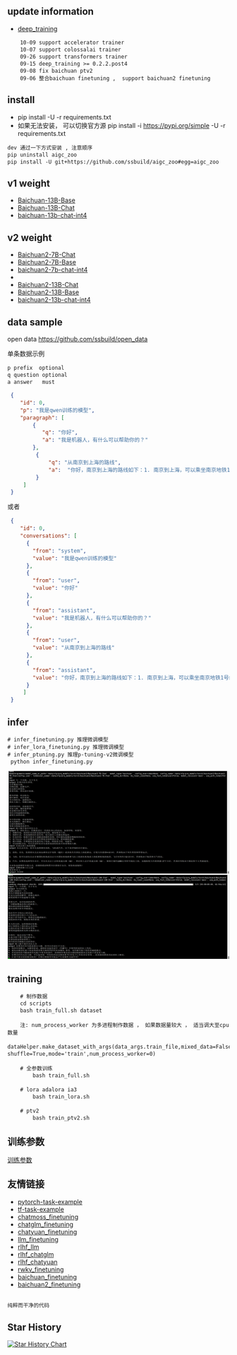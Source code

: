 ## update information
   - [deep_training](https://github.com/ssbuild/deep_training)

```text
    10-09 support accelerator trainer
    10-07 support colossalai trainer
    09-26 support transformers trainer
    09-15 deep_training >= 0.2.2.post4
    09-08 fix baichuan ptv2
    09-06 整合baichuan finetuning ,  support baichuan2 finetuning
```
   

## install
  - pip install -U -r requirements.txt
  - 如果无法安装， 可以切换官方源 pip install -i https://pypi.org/simple -U -r requirements.txt


```text
dev 通过一下方式安装 , 注意顺序
pip uninstall aigc_zoo
pip install -U git+https://github.com/ssbuild/aigc_zoo#egg=aigc_zoo
```


## v1 weight
- [Baichuan-13B-Base](https://huggingface.co/baichuan-inc/Baichuan-13B-Base)
- [Baichuan-13B-Chat](https://huggingface.co/baichuan-inc/Baichuan-13B-Chat)
- [baichuan-13b-chat-int4](https://huggingface.co/ssbuild/baichuan-13b-chat-int4)

## v2 weight
- [Baichuan2-7B-Chat](https://huggingface.co/baichuan-inc/Baichuan2-7B-Chat)
- [Baichuan2-7B-Base](https://huggingface.co/baichuan-inc/Baichuan2-7B-Base)
- [baichuan2-7b-chat-int4](https://huggingface.co/ssbuild/baichuan2-7b-chat-int4)
- 
- [Baichuan2-13B-Chat](https://huggingface.co/baichuan-inc/Baichuan2-13B-Chat)
- [Baichuan2-13B-Base](https://huggingface.co/baichuan-inc/Baichuan2-13B-Base)
- [baichuan2-13b-chat-int4](https://huggingface.co/ssbuild/baichuan2-13b-chat-int4)





## data sample
   open data https://github.com/ssbuild/open_data
    
单条数据示例

```text
p prefix  optional
q question optional
a answer   must

```
```json
 {
    "id": 0, 
    "p": "我是qwen训练的模型",
    "paragraph": [
        {
           "q": "你好",
           "a": "我是机器人，有什么可以帮助你的？"
        },
         {
             "q": "从南京到上海的路线",
             "a":  "你好，南京到上海的路线如下：1. 南京到上海，可以乘坐南京地铁1号线，在南京站乘坐轨道交通1号线。2. 南京到浦东机场，可以搭乘上海地铁1号，在陆家嘴站乘坐地铁1线，在浦东国际机场站乘坐机场快线，前往上海浦东国际机场。3. 上海到南京，可以换乘上海地铁2号线，从南京站换乘地铁2线，再从南京南站换乘地铁1路，然后到达上海站"
         }
     ]
 }

```

或者

```json
 {
    "id": 0,
    "conversations": [
      {
        "from": "system",
        "value": "我是qwen训练的模型"
      },
      {
        "from": "user",
        "value": "你好"
      },
      {
        "from": "assistant",
        "value": "我是机器人，有什么可以帮助你的？"
      },
      {
        "from": "user",
        "value": "从南京到上海的路线"
      },
      {
        "from": "assistant",
        "value": "你好，南京到上海的路线如下：1. 南京到上海，可以乘坐南京地铁1号线，在南京站乘坐轨道交通1号线。2. 南京到浦东机场，可以搭乘上海地铁1号，在陆家嘴站乘坐地铁1线，在浦东国际机场站乘坐机场快线，前往上海浦东国际机场。3. 上海到南京，可以换乘上海地铁2号线，从南京站换乘地铁2线，再从南京南站换乘地铁1路，然后到达上海站"
      }
     ]
 }
```



## infer
    # infer_finetuning.py 推理微调模型
    # infer_lora_finetuning.py 推理微调模型
    # infer_ptuning.py 推理p-tuning-v2微调模型
     python infer_finetuning.py
![infer](assets/1.png)
![infer](assets/2.png)

## training
```text
    # 制作数据
    cd scripts
    bash train_full.sh dataset
    
    注: num_process_worker 为多进程制作数据 ， 如果数据量较大 ， 适当调大至cpu数量
    dataHelper.make_dataset_with_args(data_args.train_file,mixed_data=False, shuffle=True,mode='train',num_process_worker=0)
    
    # 全参数训练 
        bash train_full.sh
        
    # lora adalora ia3 
        bash train_lora.sh
        
    # ptv2
        bash train_ptv2.sh
```
   
## 训练参数
[训练参数](args.MD)

## 友情链接

- [pytorch-task-example](https://github.com/ssbuild/pytorch-task-example)
- [tf-task-example](https://github.com/ssbuild/tf-task-example)
- [chatmoss_finetuning](https://github.com/ssbuild/chatmoss_finetuning)
- [chatglm_finetuning](https://github.com/ssbuild/chatglm_finetuning)
- [chatyuan_finetuning](https://github.com/ssbuild/chatyuan_finetuning)
- [llm_finetuning](https://github.com/ssbuild/llm_finetuning)
- [rlhf_llm](https://github.com/ssbuild/rlhf_llm)
- [rlhf_chatglm](https://github.com/ssbuild/rlhf_chatglm)
- [rlhf_chatyuan](https://github.com/ssbuild/rlhf_chatyuan)
- [rwkv_finetuning](https://github.com/ssbuild/rwkv_finetuning)
- [baichuan_finetuning](https://github.com/ssbuild/baichuan_finetuning)
- [baichuan2_finetuning](https://github.com/ssbuild/baichuan2_finetuning)

## 
    纯粹而干净的代码

## Star History

[![Star History Chart](https://api.star-history.com/svg?repos=ssbuild/baichuan2_finetuning&type=Date)](https://star-history.com/#ssbuild/baichuan2_finetuning&Date)